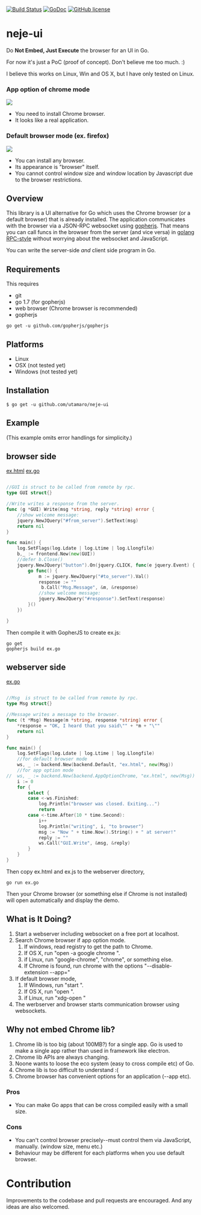 [![Build Status](https://travis-ci.org/utamaro/neje-ui.svg?branch=master)](https://travis-ci.org/utamaro/neje-ui)
[![GoDoc](https://godoc.org/github.com/utamaro/neje-ui?status.svg)](https://godoc.org/github.com/utamaro/neje-ui)
[![GitHub license](https://img.shields.io/badge/license-MIT-blue.svg)](https://raw.githubusercontent.com/utamaro/neje-ui/master/LICENSE)


# neje-ui

Do **Not Embed, Just Execute** the browser for an UI in Go.

For now it's just a PoC (proof of concept).  Don't believe me too much. :) 

I believe this works on Linux, Win and OS X, but I have only tested on Linux. 

### App option of chrome mode 
![](http://imgur.com/2TSlOIp.gif)

* You need to install Chrome browser.
* It looks like a real application.

### Default browser mode (ex. firefox) 
![](http://i.imgur.com/CbDrwWr.gif)

* You can install any browser.
* Its appearance is "browser" itself. 
* You cannot control window size and window location by Javascript due to the  browser restrictions.

## Overview

This library is a UI alternative for Go which uses the Chrome browser (or a default browser) that is already installed. The application communicates with the browser via a JSON-RPC websocket using [gopherjs](https://github.com/gopherjs/gopherjs). That means you can call funcs in the browser from the server (and vice versa) in [golang RPC-style](https://golang.org/pkg/net/rpc/) 
without worrying about the websocket and JavaScript.

You can write the server-side *and* client side program in Go.

## Requirements

This requires

* git
* go 1.7 (for gopherjs)
* web browser (Chrome browser is recommended)
* gopherjs

```
go get -u github.com/gopherjs/gopherjs
```

## Platforms

* Linux
* OSX (not tested yet)
* Windows (not tested yet)

## Installation

    $ go get -u github.com/utamaro/neje-ui


## Example
(This example omits error handlings for simplicity.)

## browser side

[ex.html](https://github.com/utamaro/neje-ui/blob/master/example/browser/ex.html)
[ex.go](https://github.com/utamaro/neje-ui/blob/master/example/browser/ex.go)

```go

//GUI is struct to be called from remote by rpc.
type GUI struct{}

//Write writes a response from the server.
func (g *GUI) Write(msg *string, reply *string) error {
	//show welcome message:
	jquery.NewJQuery("#from_server").SetText(msg)
	return nil
}

func main() {
	log.SetFlags(log.Ldate | log.Ltime | log.Llongfile)
	b,_ := frontend.New(new(GUI))
	//defer b.Close()
	jquery.NewJQuery("button").On(jquery.CLICK, func(e jquery.Event) {
		go func() {
			m := jquery.NewJQuery("#to_server").Val()
			response := ""
			 b.Call("Msg.Message", &m, &response)
			//show welcome message:
			jquery.NewJQuery("#response").SetText(response)
		}()
	})

}

```

Then compile it with GopherJS to create ex.js:

```
go get  
gopherjs build ex.go
```

## webserver side

[ex.go](https://github.com/utamaro/neje-ui/blob/master/example/webserver/ex.go)

```go

//Msg  is struct to be called from remote by rpc.
type Msg struct{}

//Message writes a message to the browser.
func (t *Msg) Message(m *string, response *string) error {
	*response = "OK, I heard that you said\"" + *m + "\""
	return nil
}

func main() {
	log.SetFlags(log.Ldate | log.Ltime | log.Llongfile)
	//for default browser mode
	ws, _ := backend.New(backend.Default, "ex.html", new(Msg))
	//for app option mode
//	ws, _ := backend.New(backend.AppOptionChrome, "ex.html", new(Msg))
	i := 0
	for {
		select {
		case <-ws.Finished:
			log.Println("browser was closed. Exiting...")
			return
		case <-time.After(10 * time.Second):
			i++
			log.Println("writing", i, "to browser")
			msg := "Now " + time.Now().String() + " at server!"
			reply := ""
			ws.Call("GUI.Write", &msg, &reply)
		}
	}
}

```

Then copy ex.html and ex.js to the webserver directory,
```
go run ex.go
```

Then your Chrome browser (or something else if Chrome is not installed) will open automatically and
display the demo.

## What is It Doing?

1. Start a webserver including websocket on a free port at localhost.
1. Search Chrome browser if app option mode.  
	1. If windows, read registry to get the path to Chrome. 
	2. If OS X, run "open -a google chrome ".
    3. if Linux, run "google-chrome", "chrome", or something else.
    1. If Chrome is found, run chrome with the options "--disable-extension --app=<url>"
1. If default browser mode, 
	1. If Windows, run "start <url>". 
	2. If OS X, run "open <url>  ".
    3. if Linux, run "xdg-open <url>"
1. The werbserver and browser starts communication browser using websockets.

## Why not embed Chrome lib?

1. Chrome lib is too big (about 100MB?) for a single app. 
Go is used to make a single app rather than used in framework like electron. 
2. Chrome lib APIs are always changing.
3. Noone wants to loose the eco system (easy to cross compile etc) of Go.
4. Chrome lib is too difficult to understand :(
5. Chrome browser has convenient options for an application (--app etc).

### Pros
 
 * You can make Go apps that can be cross compiled easily with a small size.

### Cons

* You can't control browser precisely--must control them via JavaScript, manually. (window size, menu etc.)
* Behaviour may be different for each platforms when you use default browser.


# Contribution
Improvements to the codebase and pull requests are encouraged.
And any ideas are also welcomed.

